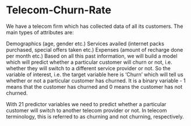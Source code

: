 # Telecom-Churn-Rate

We have a telecom firm which has collected data of all its customers. The main types of attributes are:

Demographics (age, gender etc.)
Services availed (internet packs purchased, special offers taken etc.)
Expenses (amount of recharge done per month etc.)
Based on all this past information, we will build a model which will predict whether a particular customer will churn or not, i.e. whether they will switch to a different service provider or not. So the variable of interest, i.e. the target variable here is ‘Churn’ which will tell us whether or not a particular customer has churned. It is a binary variable - 1 means that the customer has churned and 0 means the customer has not churned.

With 21 predictor variables we need to predict whether a particular customer will switch to another telecom provider or not. In telecom terminology, this is referred to as churning and not churning, respectively.
